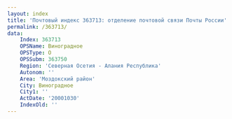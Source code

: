 ```yaml
---
layout: index
title: 'Почтовый индекс 363713: отделение почтовой связи Почты России'
permalink: /363713/
data:
    Index: 363713
    OPSName: Виноградное
    OPSType: О
    OPSSubm: 363750
    Region: 'Северная Осетия - Алания Республика'
    Autonom: ''
    Area: 'Моздокский район'
    City: Виноградное
    City1: ''
    ActDate: '20001030'
    IndexOld: ''
---
```

